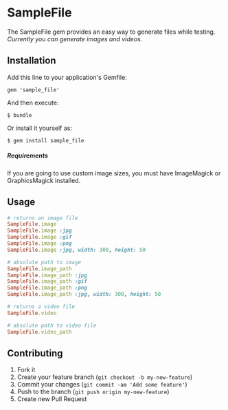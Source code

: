 # SampleFile

The SampleFile gem provides an easy way to generate files while testing.  
*Currently you can generate images and videos.*

## Installation

Add this line to your application's Gemfile:

    gem 'sample_file'

And then execute:

    $ bundle

Or install it yourself as:

    $ gem install sample_file
    
##### Requirements
    
If you are going to use custom image sizes, you must have ImageMagick or GraphicsMagick installed.

## Usage

```ruby
# returns an image file
SampleFile.image 
SampleFile.image :jpg
SampleFile.image :gif
SampleFile.image :png
SampleFile.image :jpg, width: 300, height: 50

# absolute path to image
SampleFile.image_path 
SampleFile.image_path :jpg
SampleFile.image_path :gif
SampleFile.image_path :png
SampleFile.image_path :jpg, width: 300, height: 50

# returns a video file
SampleFile.video

# absolute path to video file
SampleFile.video_path 

```

## Contributing

1. Fork it
2. Create your feature branch (`git checkout -b my-new-feature`)
3. Commit your changes (`git commit -am 'Add some feature'`)
4. Push to the branch (`git push origin my-new-feature`)
5. Create new Pull Request
